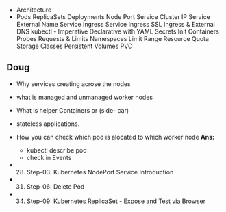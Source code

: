 <p align="center">
    <img src="" />
</p>

- Architecture
- Pods
ReplicaSets
Deployments
Node Port Service
Cluster IP Service
External Name Service
Ingress Service
Ingress SSL
Ingress & External DNS
kubectl - Imperative
Declarative with YAML
Secrets
Init Containers
Probes
Requests & Limits
Namespaces
Limit Range
Resource Quota
Storage Classes
Persistent Volumes
PVC


## Doug

- Why services creating acrose the nodes
- what is managed and unmanaged worker nodes
- What is helper Containers or (side- car) 
- stateless applications.
- How you can check which pod is alocated to which worker node 
**Ans:**
  - kubectl describe pod <pod-name>
  - check in Events 
  

- 28. Step-03: Kubernetes NodePort Service Introduction
- 31. Step-06: Delete Pod
- 34. Step-09: Kubernetes ReplicaSet - Expose and Test via Browser


